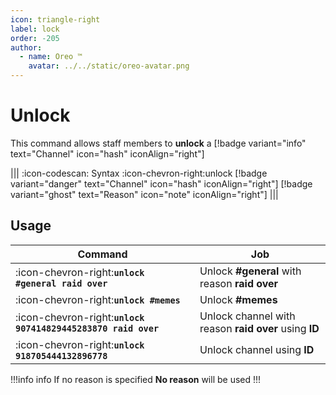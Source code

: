 ```yaml
---
icon: triangle-right
label: lock
order: -205
author:
  - name: Oreo ™
    avatar: ../../static/oreo-avatar.png
---
```


# Unlock

This command allows staff members to **unlock** a [!badge variant="info" text="Channel" icon="hash" iconAlign="right"]

||| :icon-codescan: Syntax
:icon-chevron-right:unlock [!badge variant="danger" text="Channel" icon="hash" iconAlign="right"] [!badge variant="ghost" text="Reason" icon="note" iconAlign="right"]
|||

## Usage

| Command                                                       | Job                                                   |
| ------------------------------------------------------------- | ----------------------------------------------------- |
| :icon-chevron-right:**`unlock #general raid over`**           | Unlock **#general** with reason **raid over**         |
| :icon-chevron-right:**`unlock #memes`**                       | Unlock **#memes**                                     |
| :icon-chevron-right:**`unlock 907414829445283870 raid over`** | Unlock channel with reason **raid over** using **ID** |
| :icon-chevron-right:**`unlock 918705444132896778`**           | Unlock channel using **ID**                           |

!!!info info
If no reason is specified **No reason** will be used
!!!
